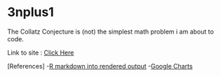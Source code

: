 # 3nplus1
The Collatz Conjecture is (not) the simplest math problem i am about to code.

Link to site : [Click Here](https://f1u7r2y9.github.io/3nplus1/) 

[References]
-[R markdown into rendered output](https://www.earthdatascience.org/courses/earth-analytics/document-your-science/knit-rmarkdown-document-to-pdf/)
-[Google Charts](https://developers.google.com/chart/interactive/docs/gallery/linechart)
